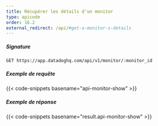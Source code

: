 ```yaml
---
title: Récupérer les détails d'un monitor
type: apicode
order: 16.2
external_redirect: /api/#get-a-monitor-s-details
---
```


##### Signature
`GET https://app.datadoghq.com/api/v1/monitor/:monitor_id`
##### Exemple de requête
{{< code-snippets basename="api-monitor-show" >}}
##### Exemple de réponse
{{< code-snippets basename="result.api-monitor-show" >}}